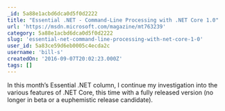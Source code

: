 ```yaml
---
_id: 5a88e1acbd6dca0d5f0d2222
title: "Essential .NET - Command-Line Processing with .NET Core 1.0"
url: 'https://msdn.microsoft.com/magazine/mt763239'
category: 5a88e1acbd6dca0d5f0d2222
slug: 'essential-net-command-line-processing-with-net-core-1-0'
user_id: 5a83ce59d6eb0005c4ecda2c
username: 'bill-s'
createdOn: '2016-09-07T20:02:23.000Z'
tags: []
---
```


In this month’s Essential .NET column, I continue my investigation into the various features of .NET Core, this time with a fully released version (no longer in beta or a euphemistic release candidate). 
